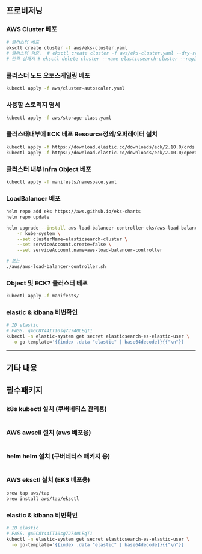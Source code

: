 

## 프로비저닝  

### AWS Cluster 베포
```bash
# 클러스터 베포
eksctl create cluster -f aws/eks-cluster.yaml
# 클러스터 검증.  # eksctl create cluster -f aws/eks-cluster.yaml --dry-run
# 만약 실패시 # eksctl delete cluster --name elasticsearch-cluster --region ap-northeast-2 --wait
```
### 클러스터 노드 오토스케일링 베포
```bash
kubectl apply -f aws/cluster-autoscaler.yaml
```
### 사용할 스토리지 명세
```bash
kubectl apply -f aws/storage-class.yaml
```

### 클러스태내부에 ECK 베포   Resource정의/오퍼레이터 설치
```bash
kubectl apply -f https://download.elastic.co/downloads/eck/2.10.0/crds.yaml
kubectl apply -f https://download.elastic.co/downloads/eck/2.10.0/operator.yaml 
```

### 클러스터 내부 infra Object 베포
```bash
kubectl apply -f manifests/namespace.yaml 
```

### LoadBalancer 베포
```bash
helm repo add eks https://aws.github.io/eks-charts
helm repo update

helm upgrade --install aws-load-balancer-controller eks/aws-load-balancer-controller \
    -n kube-system \
    --set clusterName=elasticsearch-cluster \
    --set serviceAccount.create=false \
    --set serviceAccount.name=aws-load-balancer-controller

# 또는
./aws/aws-load-balancer-controller.sh
```

### Object 및 ECK? 클러스터 베포
```bash
kubectl apply -f manifests/
```

### elastic & kibana 비번확인
```bash
# ID elastic
# PASS. gAGC8Y44IT10sg7J740LEqT1
kubectl -n elastic-system get secret elasticsearch-es-elastic-user \
  -o go-template='{{index .data "elastic" | base64decode}}{{"\n"}}

```



------------------------------------------------

## 기타 내용 


## 필수패키지 

### k8s kubectl 설치 (쿠버네티스 관리용)
```bash
```
### AWS awscli 설치 (aws 베포용)
```bash
```
### helm helm 설치 (쿠버네티스 패키지 용)
```bash
```
### AWS eksctl 설치 (EKS 베포용)
```bash
brew tap aws/tap
brew install aws/tap/eksctl
```


### elastic & kibana 비번확인
```bash
# ID elastic
# PASS. gAGC8Y44IT10sg7J740LEqT1
kubectl -n elastic-system get secret elasticsearch-es-elastic-user \
  -o go-template='{{index .data "elastic" | base64decode}}{{"\n"}}

```

